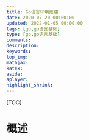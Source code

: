 ```yaml
---
title: Go语言环境搭建
date: 2020-07-20 00:00:00
updated: 2022-01-05 00:00:00
tags: [go,go语言基础]
type: [go,go语言基础]
comments:  
description:  
keywords:  
top_img:
mathjax:
katex:
aside:
aplayer:
highlight_shrink:
---
```


[TOC]

# 概述

